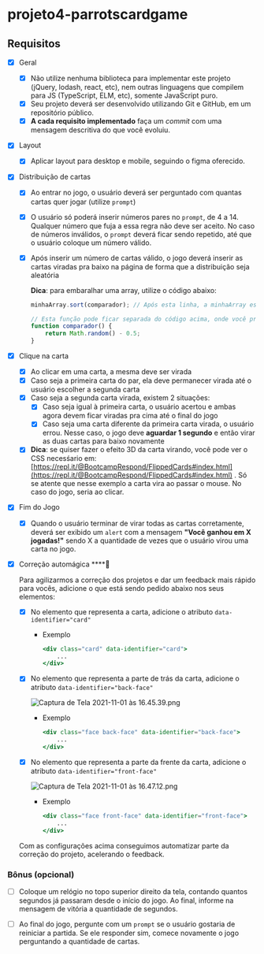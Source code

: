 # projeto4-parrotscardgame

## Requisitos

- [x] Geral
    - [x]  Não utilize nenhuma biblioteca para implementar este projeto (jQuery, lodash, react, etc), nem outras linguagens que compilem para JS (TypeScript, ELM, etc), somente JavaScript puro.
    - [x]  Seu projeto deverá ser desenvolvido utilizando Git e GitHub, em um repositório público.
    - [x]  **A cada requisito implementado** faça um *commit* com uma mensagem descritiva do que você evoluiu.

- [x] Layout
    - [x]  Aplicar layout para desktop e mobile, seguindo o figma oferecido.

- [x] Distribuição de cartas
    - [x]  Ao entrar no jogo, o usuário deverá ser perguntado com quantas cartas quer jogar (utilize `prompt`)
    - [x]  O usuário só poderá inserir números pares no `prompt`, de 4 a 14. Qualquer número que fuja a essa regra não deve ser aceito. No caso de números inválidos, o `prompt` deverá ficar sendo repetido, até que o usuário coloque um número válido.
    - [x]  Após inserir um número de cartas válido, o jogo deverá inserir as cartas viradas pra baixo na página de forma que a distribuição seja aleatória
        
        
        **Dica**: para embaralhar uma array, utilize o código abaixo:
        
        ```jsx
        minhaArray.sort(comparador); // Após esta linha, a minhaArray estará embaralhada
        
        // Esta função pode ficar separada do código acima, onde você preferir
        function comparador() { 
        	return Math.random() - 0.5; 
        }
        ```

- [x] Clique na carta
    - [x]  Ao clicar em uma carta, a mesma deve ser virada
    - [x]  Caso seja a primeira carta do par, ela deve permanecer virada até o usuário escolher a segunda carta
    - [x]  Caso seja a segunda carta virada, existem 2 situações:
        - [x]  Caso seja igual à primeira carta, o usuário acertou e ambas agora devem ficar viradas pra cima até o final do jogo
        - [x]  Caso seja uma carta diferente da primeira carta virada, o usuário errou. Nesse caso, o jogo deve **aguardar 1 segundo** e então virar as duas cartas para baixo novamente
    - [x]  **Dica**: se quiser fazer o efeito 3D da carta virando, você pode ver o CSS necesśario em: [https://repl.it/@BootcampRespond/FlippedCards#index.html](https://repl.it/@BootcampRespond/FlippedCards#index.html) . Só se atente que nesse exemplo a carta vira ao passar o mouse. No caso do jogo, seria ao clicar.

- [x] Fim do Jogo
    - [x]  Quando o usuário terminar de virar todas as cartas corretamente, deverá ser exibido um `alert` com a mensagem **"Você ganhou em X jogadas!"** sendo X a quantidade de vezes que o usuário virou uma carta no jogo.

- [x] Correção automágica  ****🙂 
    
    Para agilizarmos a correção dos projetos e dar um feedback mais rápido para vocês, adicione o que está sendo pedido abaixo nos seus elementos:
    
    - [x] No elemento que representa a carta, adicione o atributo `data-identifier="card"`
        - Exemplo
            
            ```jsx
            <div class="card" data-identifier="card">
            	...
            </div>
            ```
            
    - [x] No elemento que representa a parte de trás da carta, adicione o atributo `data-identifier="back-face"`
        
        ![Captura de Tela 2021-11-01 às 16.45.39.png](https://s3-us-west-2.amazonaws.com/secure.notion-static.com/6ac2c1c5-c555-405a-be14-f00c6d58d14e/Captura_de_Tela_2021-11-01_as_16.45.39.png)
        
        - Exemplo
            
            ```jsx
            <div class="face back-face" data-identifier="back-face">
            	...
            </div>
            ```
            
    - [x] No elemento que representa a parte da frente da carta, adicione o atributo `data-identifier="front-face"`
        
        ![Captura de Tela 2021-11-01 às 16.47.12.png](https://s3-us-west-2.amazonaws.com/secure.notion-static.com/1889a64b-8214-429c-a50b-e58d26771fbc/Captura_de_Tela_2021-11-01_as_16.47.12.png)
        
        - Exemplo
            
            ```jsx
            <div class="face front-face" data-identifier="front-face">
            	...
            </div>
            ```
            
    
    Com as configurações acima conseguimos automatizar parte da correção do projeto, acelerando o feedback.
    

### Bônus (opcional)

- [ ]  Coloque um relógio no topo superior direito da tela, contando quantos segundos já passaram desde o início do jogo. Ao final, informe na mensagem de vitória a quantidade de segundos.

- [ ]  Ao final do jogo, pergunte com um `prompt` se o usuário gostaria de reiniciar a partida. Se ele responder sim, comece novamente o jogo perguntando a quantidade de cartas.